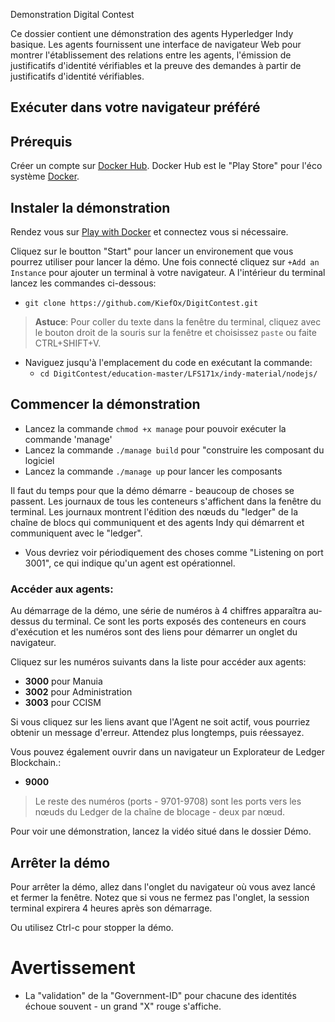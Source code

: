 Demonstration Digital Contest

Ce dossier contient une démonstration des agents Hyperledger Indy basique. Les agents fournissent une interface de navigateur Web pour montrer l'établissement des relations entre les agents, l'émission de justificatifs d'identité vérifiables et la preuve des demandes à partir de justificatifs d'identité vérifiables.

## Exécuter dans votre navigateur préféré

## Prérequis

Créer un compte sur [Docker Hub](https://hub.docker.com). Docker Hub est le "Play Store" pour l'éco système [Docker](https://docker.com).

## Instaler la démonstration

Rendez vous sur [Play with Docker](https://labs.play-with-docker.com/) et connectez vous si nécessaire.

Cliquez sur le boutton "Start" pour lancer un environement que vous pourrez utiliser pour lancer la démo. Une fois connecté cliquez sur `+Add an Instance` pour ajouter un terminal à votre navigateur. A l'intérieur du terminal lancez les commandes ci-dessous:

- `git clone https://github.com/KiefOx/DigitContest.git`

> **Astuce**: Pour coller du texte dans la fenêtre du terminal, cliquez avec le bouton droit de la souris sur la fenêtre et choisissez `paste` ou faite CTRL+SHIFT+V.

- Naviguez jusqu'à l'emplacement du code en exécutant la commande:
  - `cd DigitContest/education-master/LFS171x/indy-material/nodejs/`


## Commencer la démonstration

- Lancez la commande `chmod +x manage` pour pouvoir exécuter la commande 'manage'
- Lancez la commande `./manage build` pour "construire les composant du logiciel
- Lancez la commande `./manage up` pour lancer les composants

Il faut du temps pour que la démo démarre - beaucoup de choses se passent. Les journaux de tous les conteneurs s'affichent dans la fenêtre du terminal. Les journaux montrent l'édition des nœuds du "ledger" de la chaîne de blocs qui communiquent et des agents Indy qui démarrent et communiquent avec le "ledger".

* Vous devriez voir périodiquement des choses comme "Listening on port 3001", ce qui indique qu'un agent est opérationnel.



### Accéder aux agents:

Au démarrage de la démo, une série de numéros à 4 chiffres apparaîtra au-dessus du terminal. Ce sont les ports exposés des conteneurs en cours d'exécution et les numéros sont des liens pour démarrer un onglet du navigateur.

Cliquez sur les numéros suivants dans la liste pour accéder aux agents:

* **3000** pour Manuia
* **3002** pour Administration
* **3003** pour CCISM

Si vous cliquez sur les liens avant que l'Agent ne soit actif, vous pourriez obtenir un message d'erreur. Attendez plus longtemps, puis réessayez.

Vous pouvez également ouvrir dans un navigateur un Explorateur de Ledger Blockchain.:
* **9000**

> Le reste des numéros (ports - 9701-9708) sont les ports vers les nœuds du Ledger de la chaîne de blocage - deux par nœud.

Pour voir une démonstration, lancez la vidéo situé dans le dossier Démo.

## Arrêter la démo

Pour arrêter la démo, allez dans l'onglet du navigateur où vous avez lancé et fermer la fenêtre. Notez que si vous ne fermez pas l'onglet, la session terminal expirera 4 heures après son démarrage.

Ou utilisez Ctrl-c pour stopper la démo.

# Avertissement

* La "validation" de la "Government-ID" pour chacune des identités échoue souvent - un grand "X" rouge s'affiche.